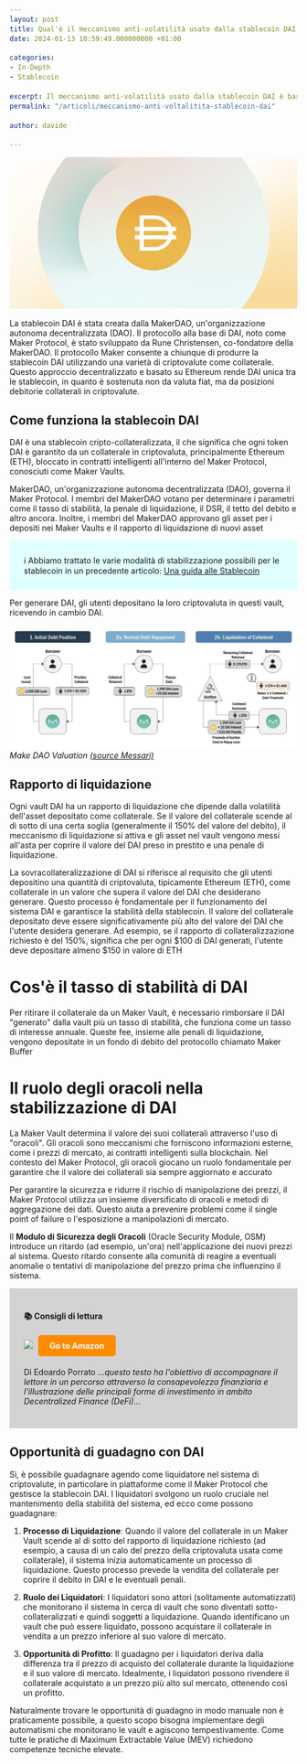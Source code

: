 ```yaml
---
layout: post
title: Qual'è il meccanismo anti-volatilità usato dalla stablecoin DAI
date: 2024-01-13 10:59:49.000000000 +01:00

categories:
- In-Depth
- Stablecoin

excerpt: Il meccanismo anti-volatilità usato dalla stablecoin DAI è basato sul principio di generazione del token a fronte di un deposito di altri asset volatili dentro uno smart contract. Il deposito deve essere sovra-collateralizzato per garantire la stabilità ed i liquidatori sono i soggetti con appetito di rischio tale da acquisire gli asset volatili posti a garanzia della stablecoin.
permalink: "/articoli/meccanismo-anti-voltalitita-stablecoin-dai"

author: davide

---
```


![dai logo](/assets/images/dai.png)

La stablecoin DAI è stata creata dalla MakerDAO, un'organizzazione autonoma decentralizzata (DAO). Il protocollo alla base di DAI, noto come Maker Protocol, è stato sviluppato da Rune Christensen, co-fondatore della MakerDAO. Il protocollo Maker consente a chiunque di produrre la stablecoin DAI utilizzando una varietà di criptovalute come collaterale. Questo approccio decentralizzato e basato su Ethereum rende DAI unica tra le stablecoin, in quanto è sostenuta non da valuta fiat, ma da posizioni debitorie collaterali in criptovalute.

## Come funziona la stablecoin DAI

DAI è una stablecoin cripto-collateralizzata, il che significa che ogni token DAI è garantito da un collaterale in criptovaluta, principalmente Ethereum (ETH), bloccato in contratti intelligenti all'interno del Maker Protocol, conosciuti come Maker Vaults. 

MakerDAO, un'organizzazione autonoma decentralizzata (DAO), governa il Maker Protocol. I membri del MakerDAO votano per determinare i parametri come il tasso di stabilità, la penale di liquidazione, il DSR, il tetto del debito e altro ancora. Inoltre, i membri del MakerDAO approvano gli asset per i depositi nei Maker Vaults e il rapporto di liquidazione di nuovi asset

<style>
.info {
  background-color: lightcyan;
  padding: 25px;
}
</style>
<div class="info">
ℹ️ Abbiamo trattato le varie modalità di stabilizzazione possibili per le stablecoin in un precedente articolo:
<a href="/articoli/guida-stablecoin-cosa-sono-a-cosa-servono-paypal/">Una guida alle Stablecoin</a><br/>
</div>



Per generare DAI, gli utenti depositano la loro criptovaluta in questi vault, ricevendo in cambio DAI​​​​​​. 

![maker dao valuation](/assets/images/maker-dao-valuation.webp)
*Make DAO Valuation [(source Messari)](https://messari.io/article/makerdao-valuation)*

## Rapporto di liquidazione

Ogni vault DAI ha un rapporto di liquidazione che dipende dalla volatilità dell'asset depositato come collaterale. Se il valore del collaterale scende al di sotto di una certa soglia (generalmente il 150% del valore del debito), il meccanismo di liquidazione si attiva e gli asset nel vault vengono messi all'asta per coprire il valore del DAI preso in prestito e una penale di liquidazione​.

La sovracollateralizzazione di DAI si riferisce al requisito che gli utenti depositino una quantità di criptovaluta, tipicamente Ethereum (ETH), come collaterale in un valore che supera il valore del DAI che desiderano generare. Questo processo è fondamentale per il funzionamento del sistema DAI e garantisce la stabilità della stablecoin. Il valore del collaterale depositato deve essere significativamente più alto del valore del DAI che l'utente desidera generare. Ad esempio, se il rapporto di collateralizzazione richiesto è del 150%, significa che per ogni $100 di DAI generati, l'utente deve depositare almeno $150 in valore di ETH

# Cos'è il tasso di stabilità di DAI

Per ritirare il collaterale da un Maker Vault, è necessario rimborsare il DAI "generato" dalla vault più un tasso di stabilità, che funziona come un tasso di interesse annuale. Queste fee, insieme alle penali di liquidazione, vengono depositate in un fondo di debito del protocollo chiamato Maker Buffer

# Il ruolo degli oracoli nella stabilizzazione di DAI

La Maker Vault determina il valore dei suoi collaterali attraverso l'uso di "oracoli". Gli oracoli sono meccanismi che forniscono informazioni esterne, come i prezzi di mercato, ai contratti intelligenti sulla blockchain. Nel contesto del Maker Protocol, gli oracoli giocano un ruolo fondamentale per garantire che il valore dei collaterali sia sempre aggiornato e accurato

Per garantire la sicurezza e ridurre il rischio di manipolazione dei prezzi, il Maker Protocol utilizza un insieme diversificato di oracoli e metodi di aggregazione dei dati. Questo aiuta a prevenire problemi come il single point of failure o l'esposizione a manipolazioni di mercato.

Il **Modulo di Sicurezza degli Oracoli** (Oracle Security Module, OSM) introduce un ritardo (ad esempio, un'ora) nell'applicazione dei nuovi prezzi al sistema. Questo ritardo consente alla comunità di reagire a eventuali anomalie o tentativi di manipolazione del prezzo prima che influenzino il sistema.


<style>
.reflink {
  background-color: lightgrey;
  padding: 25px;
}
.sponsored-button {
    display: inline-block;
    padding: 10px 20px;
    margin: 5px;
    background-color: darkorange;
    color: white;
    text-align: center;
    text-decoration: none;
    border-radius: 5px;
    font-weight: bold;
}

.sponsored-button:hover {
    background-color: #0056b3;
    color: white;
    text-decoration: none;
}
</style>
<div class="reflink">
<p><b>📚 Consigli di lettura</b></p>
<img src="https://m.media-amazon.com/images/I/71SniqxeWvL._SY466_.jpg" width="120px">
<a href="https://amzn.to/48PmbQ8" class="sponsored-button" target="_blank" rel="sponsored">Go to Amazon</a>
<p>Di Edoardo Porrato <i>...questo testo ha l'obiettivo di accompagnare il lettore in un percorso attraverso la consapevolezza finanziaria e l'illustrazione delle principali forme di investimento in ambito Decentralized Finance (DeFi)...</i></p>
</div>



## Opportunità di guadagno con DAI

Sì, è possibile guadagnare agendo come liquidatore nel sistema di criptovalute, in particolare in piattaforme come il Maker Protocol che gestisce la stablecoin DAI. I liquidatori svolgono un ruolo cruciale nel mantenimento della stabilità del sistema, ed ecco come possono guadagnare:

1. **Processo di Liquidazione**: Quando il valore del collaterale in un Maker Vault scende al di sotto del rapporto di liquidazione richiesto (ad esempio, a causa di un calo del prezzo della criptovaluta usata come collaterale), il sistema inizia automaticamente un processo di liquidazione. Questo processo prevede la vendita del collaterale per coprire il debito in DAI e le eventuali penali.

2. **Ruolo dei Liquidatori**: I liquidatori sono attori (solitamente automatizzati) che monitorano il sistema in cerca di vault che sono diventati sotto-collateralizzati e quindi soggetti a liquidazione. Quando identificano un vault che può essere liquidato, possono acquistare il collaterale in vendita a un prezzo inferiore al
suo valore di mercato.

3. **Opportunità di Profitto**: Il guadagno per i liquidatori deriva dalla differenza tra il prezzo di acquisto del collaterale durante la liquidazione e il suo valore di mercato. Idealmente, i liquidatori possono rivendere il collaterale acquistato a un prezzo più alto sul mercato, ottenendo così un profitto.

Naturalmente trovare le opportunità di guadagno in modo manuale non è praticamente possibile, a questo scopo bisogna implementare degli automatismi che monitorano le vault e agiscono tempestivamente. Come tutte le pratiche di Maximum Extractable Value (MEV) richiedono competenze tecniche elevate.